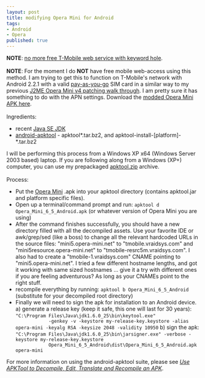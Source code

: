 ```yaml
---
layout: post
title: modifying Opera Mini for Android
tags:
- Android
- Opera
published: true
---
```

<strong>NOTE</strong>: <a href="https://twitter.com/jasonzerbe/status/182675503294070784">
no more free T-Mobile web service with keyword hole</a>.<br />
<br />
<strong>NOTE</strong>: For the moment I do <strong>NOT</strong> have free mobile web-access using this method.
I am trying to get this to function on T-Mobile's network with Android 2.2.1 with a valid
<a href="http://prepaid-phones.t-mobile.com/pay-as-you-go-plans">pay-as-you-go</a> SIM card in a similar way to my previous
<a title="Opera Mini v4 patched for free web access" href="http://vraidsys.com/2011/01/opera-mini-v4-patched-for-free-web-access/">J2ME Opera Mini v4 patching walk through</a>.
I am pretty sure it has something to do with the APN settings. Download the
<a href="https://docs.google.com/file/d/0B0yT30uCaFvvYmNJT05qaGtHMkk/edit?pli=1">modded Opera Mini APK here</a>.<br />
<br />
Ingredients:
<ul>
    <li>recent <a href="http://www.oracle.com/technetwork/java/javase/downloads/index.html">Java SE JDK</a></li>
    <li><a href="http://code.google.com/p/android-apktool/downloads/list">android-apktool</a> - apktool*.tar.bz2, and apktool-install-[platform]-*.tar.bz2</li>
</ul>
I will be performing this process from a Windows XP x64 (Windows Server 2003 based) laptop. If you are following
along from a Windows (XP+) computer, you can use my prepackaged
<a href="https://docs.google.com/file/d/0B0yT30uCaFvvdVc4dUZKSlRUblU/edit?pli=1">apktool.zip</a> archive.<br />
<br />
Process:
<ul>
    <li>Put the <a href="http://www.opera.com/mobile/download/versions/">Opera Mini</a> .apk into your apktool
        directory (contains apktool.jar and platform specific files).</li>
    <li>Open up a terminal/command prompt and run: <code>apktool d Opera_Mini_6_5_Android.apk</code> (or whatever version of Opera Mini you are using)</li>
    <li>After the command finishes successfully, you should have a new directory filled with all the
        decompiled assets. Use your favorite IDE or awk/grep/sed (like a boss) to change all the relevant
        hardcoded URLs in the source files: "mini5.opera-mini.net" to "tmobile.vraidsys.com" and
        "mini5resource.opera-mini.net" to "tmobile-resrc5m.vraidsys.com". I also had to create a "tmobile-1.vraidsys.com" CNAME pointing
        to "mini5.opera-mini.net". I tried a few different hostname lengths, and got it working with same sized hostnames
        ... give it a try with different ones if you are feeling adventurous? As long as your CNAMEs point to the right stuff.</li>
    <li>recompile everything by running: <code>apktool b Opera_Mini_6_5_Android</code> (substitute for your decompiled root directory)</li>
    <li>Finally we will need to sign the apk for installation to an Android device. a) generate a release key
        (keep it safe, this one will last for 30 years): <code>"C:\Program Files\Java\jdk1.6.0_25\bin\keytool.exe"
            -genkey -v -keystore my-release-key.keystore -alias opera-mini -keyalg RSA -keysize 2048 -validity 10950</code> b)
        sign the apk: <code>"C:\Program Files\Java\jdk1.6.0_25\bin\jarsigner.exe" -verbose -keystore my-release-key.keystore
            Opera_Mini_6_5_Android\dist\Opera_Mini_6_5_Android.apk opera-mini</code></li>
</ul>
For more information on using the android-apktool suite, please see
<em><a href="http://www.miui-au.com/add-ons/apktool/">Use APKTool to Decompile, Edit, Translate and Recompile an APK</a></em>.

